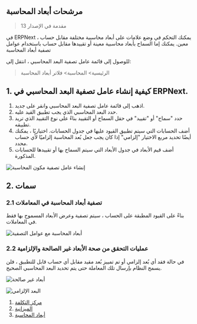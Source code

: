 ## مرشحات أبعاد المحاسبة

> مقدمة في الإصدار 13

في ERPNext ، يمكنك التحكم في وضع علامات على أبعاد محاسبية مختلفة مقابل حساب معين. يمكنك إما السماح بأبعاد محاسبية معينة أو تقييدها مقابل حساب باستخدام عوامل تصفية أبعاد المحاسبة

للوصول إلى قائمة عامل تصفية البعد المحاسبي ، انتقل إلى:

> الرئيسية> المحاسبة> فلاتر أبعاد المحاسبة

## 1. كيفية إنشاء عامل تصفية البعد المحاسبي في ERPNext.

1. اذهب إلى قائمة عامل تصفية البعد المحاسبي وانقر على جديد.
2. حدد البعد المحاسبي الذي يجب تطبيق القيد عليه.
3. حدد "سماح" أو "تقييد" في حقل السماح أو التقييد بناءً على نوع التقييد الذي تريد تطبيقه.
4. أضف الحسابات التي سيتم تطبيق القيود عليها في جدول الحسابات. اختياريًا ، يمكنك أيضًا تحديد مربع الاختيار "إلزامي" إذا كان يجب جعل بُعد المحاسبة إلزاميًا لأي حساب محدد.
5. أضف قيم الأبعاد في جدول الأبعاد التي سيتم السماح بها أو تقييدها للحسابات المذكورة.

![إنشاء عامل تصفية مكون المحاسبة](https://docs.erpnext.com/files/accounting-dimension-filter.png)

## 2. سمات

### 2.1 تصفية أبعاد المحاسبة في المعاملات

بناءً على القيود المطبقة على الحساب ، سيتم تصفية وعرض الأبعاد المسموح بها فقط في المعاملات.

![أبعاد المحاسبة مع عوامل التصفية](https://docs.erpnext.com/files/accounting-dimension-with-filters.png)

### 2.2 عمليات التحقق من صحة الأبعاد غير الصالحة والإلزامية

في حالة فقد أي بُعد إلزامي أو تم تمييز بُعد مقيد مقابل أي حساب قابل للتطبيق ، فلن يسمح النظام بإرسال تلك المعاملة حتى يتم تحديد البعد المحاسبي الصحيح.

![أبعاد غير صالحة](https://docs.erpnext.com/files/invalid-dimension.png)

![البعد الإلزامي](https://docs.erpnext.com/files/mandatory-dimension.png)

1. [مركز التكلفة](https://docs.erpnext.com/docs/v13/user/manual/en/accounts/cost-center)
2. [الميزانية](https://docs.erpnext.com/docs/v13/user/manual/en/accounts/budgeting)
3. [أبعاد المحاسبة](https://docs.erpnext.com/docs/v13/user/manual/en/accounts/accounting-dimensions)